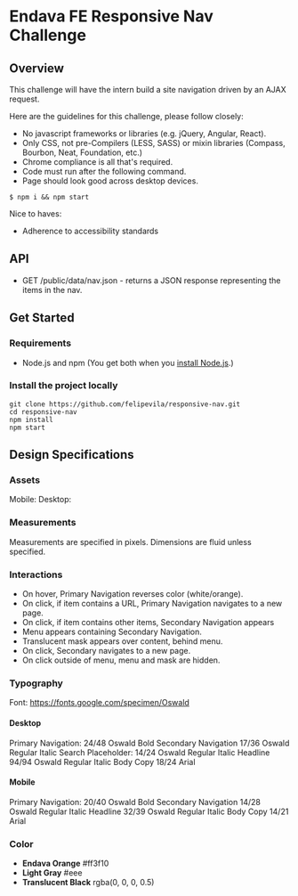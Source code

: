 # Endava FE Responsive Nav Challenge

## Overview

This challenge will have the intern build a site navigation driven by an AJAX request.

Here are the guidelines for this challenge, please follow closely:

* No javascript frameworks or libraries (e.g. jQuery, Angular, React).
* Only CSS, not pre-Compilers (LESS, SASS) or mixin libraries (Compass, Bourbon, Neat, Foundation, etc.)
* Chrome compliance is all that's required.
* Code must run after the following command.
* Page should look good across desktop devices.

```
$ npm i && npm start
```

Nice to haves:

* Adherence to accessibility standards

## API

* GET /public/data/nav.json - returns a JSON response representing the items in the nav.

## Get Started

### Requirements
* Node.js and npm (You get both when you <a href="https://docs.npmjs.com/getting-started/installing-node">install Node.js</a>.)

### Install the project locally
```
git clone https://github.com/felipevila/responsive-nav.git
cd responsive-nav
npm install
npm start
```

## Design Specifications

### Assets
Mobile:
Desktop:

### Measurements

Measurements are specified in pixels. Dimensions are fluid unless specified.

### Interactions

* On hover, Primary Navigation reverses color (white/orange).
* On click, if item contains a URL, Primary Navigation navigates to a new page.
* On click, if item contains other items, Secondary Navigation appears
* Menu appears containing Secondary Navigation.
* Translucent mask appears over content, behind menu.
* On click, Secondary navigates to a new page.
* On click outside of menu, menu and mask are hidden.

### Typography
Font: https://fonts.google.com/specimen/Oswald

#### Desktop

Primary Navigation: 24/48 Oswald Bold
Secondary Navigation 17/36 Oswald Regular Italic
Search Placeholder: 14/24 Oswald Regular Italic
Headline 94/94 Oswald Regular Italic
Body Copy 18/24 Arial

#### Mobile

Primary Navigation: 20/40 Oswald Bold
Secondary Navigation 14/28 Oswald Regular Italic
Headline 32/39 Oswald Regular Italic
Body Copy 14/21 Arial

### Color

* **Endava Orange** #ff3f10
* **Light Gray** #eee
* **Translucent Black** rgba(0, 0, 0, 0.5)

